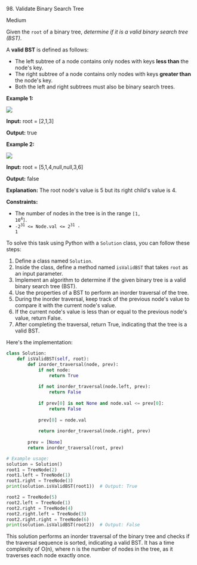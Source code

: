 98\. Validate Binary Search Tree

Medium

Given the `root` of a binary tree, _determine if it is a valid binary search tree (BST)_.

A **valid BST** is defined as follows:

*   The left subtree of a node contains only nodes with keys **less than** the node's key.
*   The right subtree of a node contains only nodes with keys **greater than** the node's key.
*   Both the left and right subtrees must also be binary search trees.

**Example 1:**

![](https://assets.leetcode.com/uploads/2020/12/01/tree1.jpg)

**Input:** root = [2,1,3]

**Output:** true 

**Example 2:**

![](https://assets.leetcode.com/uploads/2020/12/01/tree2.jpg)

**Input:** root = [5,1,4,null,null,3,6]

**Output:** false

**Explanation:** The root node's value is 5 but its right child's value is 4. 

**Constraints:**

*   The number of nodes in the tree is in the range <code>[1, 10<sup>4</sup>]</code>.
*   <code>-2<sup>31</sup> <= Node.val <= 2<sup>31</sup> - 1</code>

To solve this task using Python with a `Solution` class, you can follow these steps:

1. Define a class named `Solution`.
2. Inside the class, define a method named `isValidBST` that takes `root` as an input parameter.
3. Implement an algorithm to determine if the given binary tree is a valid binary search tree (BST).
4. Use the properties of a BST to perform an inorder traversal of the tree.
5. During the inorder traversal, keep track of the previous node's value to compare it with the current node's value.
6. If the current node's value is less than or equal to the previous node's value, return False.
7. After completing the traversal, return True, indicating that the tree is a valid BST.

Here's the implementation:

```python
class Solution:
    def isValidBST(self, root):
        def inorder_traversal(node, prev):
            if not node:
                return True
            
            if not inorder_traversal(node.left, prev):
                return False
            
            if prev[0] is not None and node.val <= prev[0]:
                return False
            
            prev[0] = node.val
            
            return inorder_traversal(node.right, prev)
        
        prev = [None]
        return inorder_traversal(root, prev)

# Example usage:
solution = Solution()
root1 = TreeNode(2)
root1.left = TreeNode(1)
root1.right = TreeNode(3)
print(solution.isValidBST(root1))  # Output: True

root2 = TreeNode(5)
root2.left = TreeNode(1)
root2.right = TreeNode(4)
root2.right.left = TreeNode(3)
root2.right.right = TreeNode(6)
print(solution.isValidBST(root2))  # Output: False
```

This solution performs an inorder traversal of the binary tree and checks if the traversal sequence is sorted, indicating a valid BST. It has a time complexity of O(n), where n is the number of nodes in the tree, as it traverses each node exactly once.